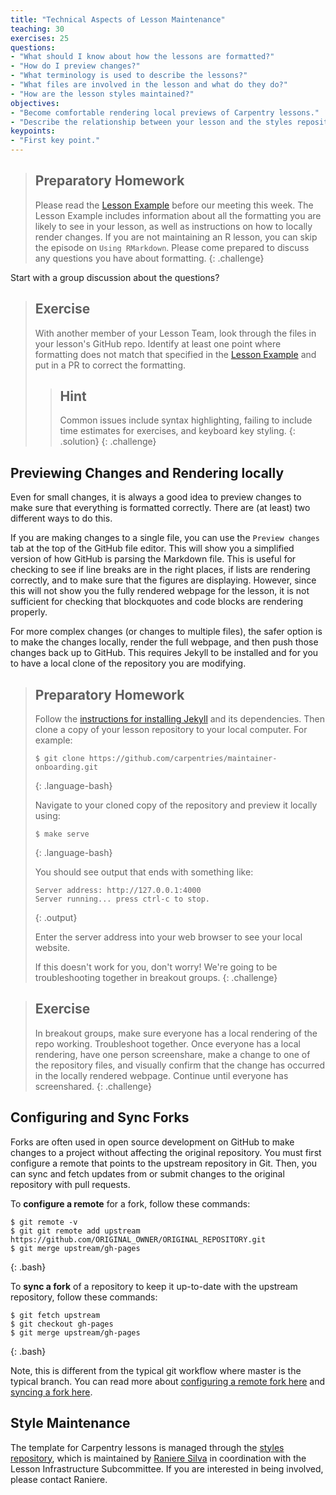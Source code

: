 ```yaml
---
title: "Technical Aspects of Lesson Maintenance"
teaching: 30
exercises: 25
questions:
- "What should I know about how the lessons are formatted?"
- "How do I preview changes?"
- "What terminology is used to describe the lessons?"
- "What files are involved in the lesson and what do they do?"
- "How are the lesson styles maintained?"
objectives:
- "Become comfortable rendering local previews of Carpentry lessons."
- "Describe the relationship between your lesson and the styles repository."
keypoints:
- "First key point."
---
```


> ## Preparatory Homework
> Please read the [Lesson Example](http://swcarpentry.github.io/lesson-example/) before our meeting this week.
> The Lesson Example includes information about all the formatting
> you are likely to see in your lesson, as well as instructions
> on how to locally render changes. If you are not maintaining an
> R lesson, you can skip the episode on `Using RMarkdown`. Please
> come prepared to discuss any questions you have about formatting.
{: .challenge}

Start with a group discussion about the questions?

> ## Exercise
> With another member of your Lesson Team, look through the files
> in your lesson's GitHub repo. Identify at least one point where
> formatting does not match that specified in the [Lesson Example](http://swcarpentry.github.io/lesson-example/)
> and put in a PR to correct the formatting.
> > ## Hint
> > Common issues include syntax highlighting,
> > failing to include time estimates for exercises, and keyboard key
> > styling.
> {: .solution}
{: .challenge}

## Previewing Changes and Rendering locally

Even for small changes, it is always a good idea to preview changes
to make sure that everything is formatted correctly. There are
(at least) two different ways to do this.

If you are making changes to a single file, you can use
the `Preview changes` tab at the top of the GitHub file editor. This
will show you a simplified version of how GitHub is parsing the
Markdown file. This is useful for checking to see if line breaks are
in the right places, if lists are rendering correctly, and
to make sure that the figures are displaying. However, since this
will not show you the fully rendered webpage for the lesson, it is
not sufficient for checking that blockquotes and code blocks are
rendering properly.

For more complex changes (or changes to multiple files), the safer
option is to make the changes locally, render the full webpage, and then
push those changes back up to GitHub. This requires Jekyll to be
installed and for you to have a local clone of the repository you
are modifying.

> ## Preparatory Homework
> Follow the [instructions for installing Jekyll](http://swcarpentry.github.io/lesson-example/setup#optional-jekyll-setup-for-lesson-development) and its dependencies.
> Then clone a copy of your lesson repository to your local computer. For example:
>
> ~~~
> $ git clone https://github.com/carpentries/maintainer-onboarding.git
> ~~~
> {: .language-bash}
>
> Navigate to your cloned copy of the repository and preview it
> locally using:
>
> ~~~
> $ make serve
> ~~~
> {: .language-bash}
>
> You should see output that ends with something like:
>
> ~~~
> Server address: http://127.0.0.1:4000
> Server running... press ctrl-c to stop.
> ~~~
> {: .output}
>
> Enter the server address into your web browser to see your local
> website.
>
> If this doesn't work for you, don't worry! We're going to be
> troubleshooting together in breakout groups.
{: .challenge}

> ## Exercise
> In breakout groups, make sure everyone has a local rendering of the
> repo working. Troubleshoot together. Once everyone has a local
> rendering, have one person screenshare, make a change to one of the
> repository files, and visually confirm that the change has occurred
> in the locally rendered webpage. Continue until everyone has
> screenshared.
{: .challenge}

## Configuring and Sync Forks

Forks are often used in open source development on GitHub 
to make changes to a project without affecting the original repository. 
You must first configure a remote that points to the upstream repository in Git.
Then, you can sync and fetch updates from or 
submit changes to the original repository with pull requests. 

To **configure a remote** for a fork, follow these commands:

~~~
$ git remote -v
$ git git remote add upstream https://github.com/ORIGINAL_OWNER/ORIGINAL_REPOSITORY.git
$ git merge upstream/gh-pages
~~~
{: .bash}

To **sync a fork** of a repository to keep it up-to-date 
with the upstream repository, follow these commands:

~~~
$ git fetch upstream
$ git checkout gh-pages
$ git merge upstream/gh-pages
~~~
{: .bash}

Note, this is different from the typical git workflow 
where master is the typical branch. 
You can read more about [configuring a remote fork here](https://help.github.com/articles/configuring-a-remote-for-a-fork/) and [syncing a fork here](https://help.github.com/articles/syncing-a-fork/).


## Style Maintenance

The template for Carpentry lessons is managed through the [styles repository](https://github.com/swcarpentry/styles), which is
maintained by [Raniere Silva](https://github.com/rgaiacs) in
coordination with the Lesson Infrastructure Subcommittee. If you
are interested in being involved, please contact Raniere.

